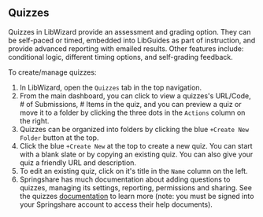 ## Quizzes

Quizzes in LibWizard provide an assessment and grading option. They can be self-paced or timed, embedded into LibGuides as part of instruction, and provide advanced reporting with emailed results. Other features include: conditional logic, different timing options, and self-grading feedback. 

To create/manage quizzes: 

1. In LibWizard, open the ```Quizzes``` tab in the top navigation. 
2. From the main dashboard, you can click to view a quizzes's URL/Code, # of Submissions, # Items in the quiz, and you can preview a quiz or move it to a folder by clicking the three dots in the ```Actions``` column on the right. 
3. Quizzes can be organized into folders by clicking the blue ```+Create New Folder``` button at the top. 
4. Click the blue ```+Create New``` at the top to create a new quiz. You can start with a blank slate or by copying an existing quiz. You can also give your quiz a friendly URL and description. 
5. To edit an existing quiz, click on it's title in the ```Name``` column on the left.
6. Springshare has much documentation about adding questions to quizzes, managing its settings, reporting, permissions and sharing. See the quizzes [documentation](https://ask.springshare.com/libwizard/search?t=0&g=7&topics=Surveys&adv=1#s-la-box-661) to learn more (note: you must be signed into your Springshare account to access their help documents). 